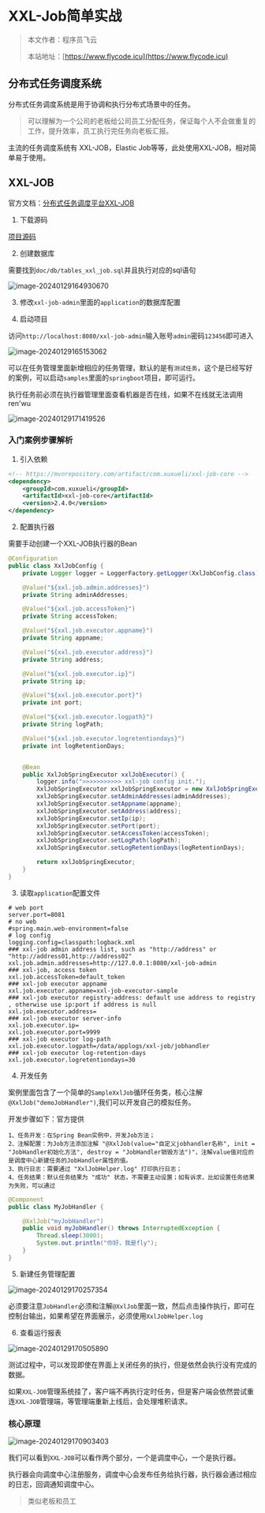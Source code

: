 # XXL-Job简单实战

> 本文作者：程序员飞云
>
> 本站地址：[https://www.flycode.icu](https://www.flycode.icu)



## 分布式任务调度系统

分布式任务调度系统是用于协调和执行分布式场景中的任务。

> 可以理解为一个公司的老板给公司员工分配任务，保证每个人不会做重复的工作，提升效率，员工执行完任务向老板汇报。

主流的任务调度系统有 XXL-JOB，Elastic Job等等，此处使用XXL-JOB，相对简单易于使用。



## XXL-JOB

官方文档：[分布式任务调度平台XXL-JOB](https://www.xuxueli.com/xxl-job/#%E4%BA%8C%E3%80%81%E5%BF%AB%E9%80%9F%E5%85%A5%E9%97%A8)

1. 下载源码

[项目源码](https://github.com/xuxueli/xxl-job?tab=readme-ov-file)

2. 创建数据库

需要找到`doc/db/tables_xxl_job.sql`并且执行对应的sql语句

![image-20240129164930670](https://flycodeu-1314556962.cos.ap-nanjing.myqcloud.com//codeCenterImg/202401291655137.png)

3. 修改`xxl-job-admin`里面的`application`的数据库配置

4. 启动项目

访问`http://localhost:8080/xxl-job-admin`输入账号`admin`密码`123456`即可进入

![image-20240129165153062](https://flycodeu-1314556962.cos.ap-nanjing.myqcloud.com//codeCenterImg/202401291655117.png)

可以在任务管理里面新增相应的任务管理，默认的是有`测试任务`，这个是已经写好的案例，可以启动`samples`里面的`springboot`项目，即可运行。

执行任务前必须在执行器管理里面查看机器是否在线，如果不在线就无法调用ren'wu

![image-20240129171419526](https://flycodeu-1314556962.cos.ap-nanjing.myqcloud.com//codeCenterImg/202401291714616.png)

### 入门案例步骤解析

1. 引入依赖

```xml
<!-- https://mvnrepository.com/artifact/com.xuxueli/xxl-job-core -->
<dependency>
    <groupId>com.xuxueli</groupId>
    <artifactId>xxl-job-core</artifactId>
    <version>2.4.0</version>
</dependency>
```

2. 配置执行器

需要手动创建一个XXL-JOB执行器的Bean

```java
@Configuration
public class XxlJobConfig {
    private Logger logger = LoggerFactory.getLogger(XxlJobConfig.class);

    @Value("${xxl.job.admin.addresses}")
    private String adminAddresses;

    @Value("${xxl.job.accessToken}")
    private String accessToken;

    @Value("${xxl.job.executor.appname}")
    private String appname;

    @Value("${xxl.job.executor.address}")
    private String address;

    @Value("${xxl.job.executor.ip}")
    private String ip;

    @Value("${xxl.job.executor.port}")
    private int port;

    @Value("${xxl.job.executor.logpath}")
    private String logPath;

    @Value("${xxl.job.executor.logretentiondays}")
    private int logRetentionDays;


    @Bean
    public XxlJobSpringExecutor xxlJobExecutor() {
        logger.info(">>>>>>>>>>> xxl-job config init.");
        XxlJobSpringExecutor xxlJobSpringExecutor = new XxlJobSpringExecutor();
        xxlJobSpringExecutor.setAdminAddresses(adminAddresses);
        xxlJobSpringExecutor.setAppname(appname);
        xxlJobSpringExecutor.setAddress(address);
        xxlJobSpringExecutor.setIp(ip);
        xxlJobSpringExecutor.setPort(port);
        xxlJobSpringExecutor.setAccessToken(accessToken);
        xxlJobSpringExecutor.setLogPath(logPath);
        xxlJobSpringExecutor.setLogRetentionDays(logRetentionDays);

        return xxlJobSpringExecutor;
    }
}
```

3. 读取`application`配置文件

```properties
# web port
server.port=8081
# no web
#spring.main.web-environment=false
# log config
logging.config=classpath:logback.xml
### xxl-job admin address list, such as "http://address" or "http://address01,http://address02"
xxl.job.admin.addresses=http://127.0.0.1:8080/xxl-job-admin
### xxl-job, access token
xxl.job.accessToken=default_token
### xxl-job executor appname
xxl.job.executor.appname=xxl-job-executor-sample
### xxl-job executor registry-address: default use address to registry , otherwise use ip:port if address is null
xxl.job.executor.address=
### xxl-job executor server-info
xxl.job.executor.ip=
xxl.job.executor.port=9999
### xxl-job executor log-path
xxl.job.executor.logpath=/data/applogs/xxl-job/jobhandler
### xxl-job executor log-retention-days
xxl.job.executor.logretentiondays=30
```

4. 开发任务

案例里面包含了一个简单的`SampleXxlJob`循环任务类，核心注解`@XxlJob("demoJobHandler")`,我们可以开发自己的模拟任务。

开发步骤如下：官方提供

```
1、任务开发：在Spring Bean实例中，开发Job方法；
2、注解配置：为Job方法添加注解 "@XxlJob(value="自定义jobhandler名称", init = "JobHandler初始化方法", destroy = "JobHandler销毁方法")"，注解value值对应的是调度中心新建任务的JobHandler属性的值。
3、执行日志：需要通过 "XxlJobHelper.log" 打印执行日志；
4、任务结果：默认任务结果为 "成功" 状态，不需要主动设置；如有诉求，比如设置任务结果为失败，可以通过 
```

```java
@Component
public class MyJobHandler {

    @XxlJob("myJobHandler")
    public void myJobHandler() throws InterruptedException {
        Thread.sleep(3000);
        System.out.println("你好，我是fly");
    }
}
```

5. 新建任务管理配置

![image-20240129170257354](https://flycodeu-1314556962.cos.ap-nanjing.myqcloud.com//codeCenterImg/202401291702450.png)

必须要注意`JobHandler`必须和注解`@XxlJob`里面一致，然后点击操作执行，即可在控制台输出，如果希望在界面展示，必须使用`XxlJobHelper.log`

6. 查看运行报表

![image-20240129170505890](https://flycodeu-1314556962.cos.ap-nanjing.myqcloud.com//codeCenterImg/202401291705988.png)



测试过程中，可以发现即使在界面上关闭任务的执行，但是依然会执行没有完成的数据。

如果`XXL-JOB`管理系统挂了，客户端不再执行定时任务，但是客户端会依然尝试重连`XXL-JOB`管理端，等管理端重新上线后，会处理堆积请求。

### 核心原理

![image-20240129170903403](https://flycodeu-1314556962.cos.ap-nanjing.myqcloud.com//codeCenterImg/202401291709538.png)

我们可以看到`XXL-JOB`可以看作两个部分，一个是调度中心，一个是执行器。

执行器会向调度中心注册服务，调度中心会发布任务给执行器，执行器会通过相应的日志，回调通知调度中心。

> 类似老板和员工



